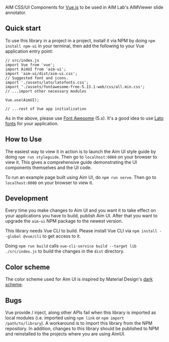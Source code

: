 AIM CSS/UI Components for [Vue.js](https://vuejs.org/) to be used in AIM Lab's AIMViewer slide annotator.

## Quick start

To use this library in a project in a project,
install it via NPM by doing `npm install npm-ui` in your terminal,
then add the following to your Vue application entry point:

```static
// src/index.js
import Vue from 'vue';
import AimUI from 'aim-ui';
import 'aim-ui/dist/aim-ui.css';
// Suggested font and icons.
import './assets/lato/latofonts.css';
import './assets/fontawesome-free-5.13.1-web/css/all.min.css';
// ...import other necessary modules

Vue.use(AimUI);

// ...rest of Vue app initialization
```

As in the above, please use [Font Awesome](https://fontawesome.com/) (5.x).
It's a good idea to use [Lato fonts](https://www.latofonts.com/) for your application.

## How to Use

The easiest way to view it in action is to launch the Aim UI style guide by doing `npm run styleguide`. Then go to `localhost:6060` on your browser to view it. This gives a comprehensive guide demonstrating the UI components themselves and the UI code.

To run an example page built using Aim UI, do `npm run serve`. Then go to `localhost:8080` on your browser to view it.

## Development

Every time you make changes to Aim UI and you want it to take effect on your applications you have to build, publish Aim UI. After that you want to upgrade the `aim-ui` NPM package to the newest version.

This library needs Vue CLI to build.
Please install Vue CLI via `npm install --global @vue/cli` to get access to it.

Doing `npm run build` calls `vue-cli-service build --target lib ./src/index.js` to build the changes in the `dist` directory.

## Color scheme

The color scheme used for Aim UI is inspired by Material Design's [dark scheme](https://material.io/design/color/dark-theme.html#top-and-bottom-app-bars).

## Bugs

Vue provide / inject, along other APIs fail when this library is imported as local modules (i.e. imported using `npm link` or `npm import /path/to/library`).
A workaround is to import this library from the NPM repository. In addition, changes to this library should be published to NPM and reinstalled to the projects where you are using AimUI.
